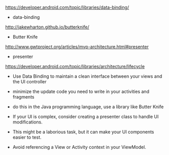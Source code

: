 https://developer.android.com/topic/libraries/data-binding/
+ data-binding

http://jakewharton.github.io/butterknife/
+ Butter Knife

http://www.gwtproject.org/articles/mvp-architecture.html#presenter
+ presenter

https://developer.android.com/topic/libraries/architecture/lifecycle
+ Use Data Binding to maintain a clean interface between your views and the UI controller
+ minimize the update code you need to write in your activities and fragments
+ do this in the Java programming language, use a library like Butter Knife

+ If your UI is complex, consider creating a presenter class to handle UI modifications. 
+ This might be a laborious task, but it can make your UI components easier to test.
+ Avoid referencing a View or Activity context in your ViewModel.

